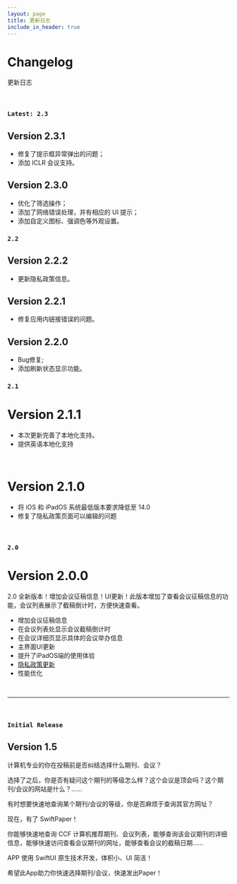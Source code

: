 ```yaml
---
layout: page
title: 更新日志
include_in_header: true
---
```


# Changelog
更新日志

<br>

### `Latest: 2.3`

## **Version 2.3.1**

- 修复了提示框异常弹出的问题；
- 添加 ICLR 会议支持。


## **Version 2.3.0**

- 优化了筛选操作；
- 添加了网络错误处理，并有相应的 UI 提示；
- 添加自定义图标、强调色等外观设置。

### `2.2`

## **Version 2.2.2**
- 更新隐私政策信息。

## **Version 2.2.1**
- 修复应用内链接错误的问题。

## **Version 2.2.0**
- Bug修复;
- 添加刷新状态显示功能。


### `2.1`

# **Version 2.1.1**
- 本次更新完善了本地化支持。
- 提供英语本地化支持


<br/>

# **Version 2.1.0**
- 将 iOS 和 iPadOS 系统最低版本要求降低至 14.0
- 修复了隐私政策页面可以编辑的问题

<br/>

### `2.0`

# **Version 2.0.0**
2.0 全新版本！增加会议征稿信息！UI更新！此版本增加了查看会议征稿信息的功能，会议列表展示了截稿倒计时，方便快速查看。

- 增加会议征稿信息
- 在会议列表处显示会议截稿倒计时
- 在会议详细页显示具体的会议举办信息
- 主界面UI更新
- 提升了iPadOS端的使用体验
- [隐私政策更新](/privacypolicy)
- 性能优化

<br>


________
<br>

### `Initial Release`
## **Version 1.5**

计算机专业的你在投稿前是否纠结选择什么期刊、会议？

选择了之后，你是否有疑问这个期刊的等级怎么样？这个会议是顶会吗？这个期刊/会议的网站是什么？......

有时想要快速地查询某个期刊/会议的等级，你是否麻烦于查询其官方网址？

现在，有了 SwiftPaper！

你能够快速地查询 CCF 计算机推荐期刊、会议列表，能够查询该会议期刊的详细信息，能够快速访问查看会议期刊的网址，能够查看会议的截稿日期......

APP 使用 SwiftUI 原生技术开发，体积小、UI 简洁！

希望此App助力你快速选择期刊/会议，快速发出Paper！

<br>
<br>